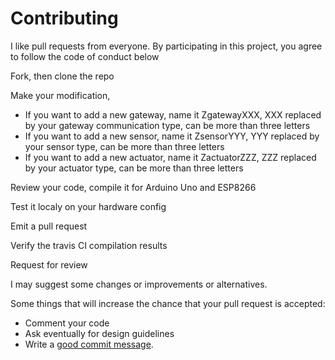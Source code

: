 # Contributing

I like pull requests from everyone. By participating in this project, you
agree to follow the code of conduct below

[code of conduct]: https://github.com/1technophile/OpenMQTTGateway/blob/master/CODE_OF_CONDUCT.md

Fork, then clone the repo

Make your modification,
* If you want to add a new gateway, name it ZgatewayXXX, XXX replaced by your gateway communication type, can be more than three letters
* If you want to add a new sensor, name it ZsensorYYY, YYY replaced by your sensor type, can be more than three letters
* If you want to add a new actuator, name it ZactuatorZZZ, ZZZ replaced by your actuator type, can be more than three letters

Review your code, compile it for Arduino Uno and ESP8266

Test it localy on your hardware config

Emit a pull request

Verify the travis CI compilation results

Request for review

I may suggest some changes or improvements or alternatives.

Some things that will increase the chance that your pull request is accepted:
* Comment your code
* Ask eventually for design guidelines
* Write a [good commit message][commit].

[commit]: http://tbaggery.com/2008/04/19/a-note-about-git-commit-messages.html
